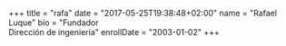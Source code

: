 +++
title = "rafa"
date = "2017-05-25T19:38:48+02:00"
name = "Rafael Luque"
bio = "Fundador<br> Dirección de ingeniería"
enrollDate = "2003-01-02"
+++


